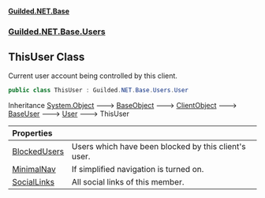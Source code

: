 #### [Guilded.NET.Base](Guilded_NET_Base.md 'Guilded.NET.Base')
### [Guilded.NET.Base.Users](Guilded_NET_Base.md#Guilded_NET_Base_Users 'Guilded.NET.Base.Users')
## ThisUser Class
Current user account being controlled by this client.  
```csharp
public class ThisUser : Guilded.NET.Base.Users.User
```

Inheritance [System.Object](https://docs.microsoft.com/en-us/dotnet/api/System.Object 'System.Object') &#129106; [BaseObject](BaseObject.md 'Guilded.NET.Base.BaseObject') &#129106; [ClientObject](ClientObject.md 'Guilded.NET.Base.ClientObject') &#129106; [BaseUser](BaseUser.md 'Guilded.NET.Base.Users.BaseUser') &#129106; [User](User.md 'Guilded.NET.Base.Users.User') &#129106; ThisUser  

| Properties | |
| :--- | :--- |
| [BlockedUsers](ThisUser_BlockedUsers.md 'Guilded.NET.Base.Users.ThisUser.BlockedUsers') | Users which have been blocked by this client's user.<br/> |
| [MinimalNav](ThisUser_MinimalNav.md 'Guilded.NET.Base.Users.ThisUser.MinimalNav') | If simplified navigation is turned on.<br/> |
| [SocialLinks](ThisUser_SocialLinks.md 'Guilded.NET.Base.Users.ThisUser.SocialLinks') | All social links of this member.<br/> |
